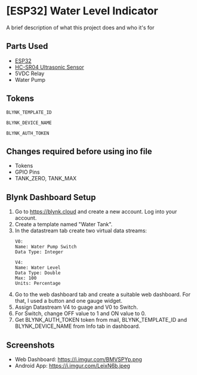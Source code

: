 
# [ESP32] Water Level Indicator

A brief description of what this project does and who it's for


## Parts Used

 - [ESP32](https://www.espressif.com/en/products/socs/esp32)
 - [HC-SR04 Ultrasonic Sensor](https://web.eece.maine.edu/~zhu/book/lab/HC-SR04%20User%20Manual.pdf)
 - 5VDC Relay
 - Water Pump



## Tokens


`BLYNK_TEMPLATE_ID`

`BLYNK_DEVICE_NAME`

`BLYNK_AUTH_TOKEN`


## Changes required before using ino file

- Tokens
- GPIO Pins
- TANK_ZERO, TANK_MAX
## Blynk Dashboard Setup

1. Go to https://blynk.cloud and create a new account. Log into your account.
2. Create a template named "Water Tank".
3. In the datastream tab create two virtual data streams:
    ```
    V0:
    Name: Water Pump Switch
    Data Type: Integer
    ```
    ```
    V4:
    Name: Water Level
    Data Type: Double
    Max: 100
    Units: Percentage
    ```
4. Go to the web dashboard tab and create a suitable web dashboard. For that, I used a button and one gauge widget.
5. Assign Datastream V4 to guage and V0 to Switch.
6. For Switch, change OFF value to 1 and ON value to 0.
7. Get BLYNK_AUTH_TOKEN token from mail, BLYNK_TEMPLATE_ID and BLYNK_DEVICE_NAME from Info tab in dashboard.
## Screenshots

- Web Dashboard: https://i.imgur.com/BMVSPYp.png
- Android App: https://i.imgur.com/LeixN6b.jpeg

